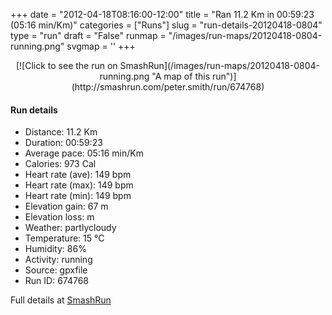 +++
date = "2012-04-18T08:16:00-12:00"
title = "Ran 11.2 Km in 00:59:23 (05:16 min/Km)"
categories = ["Runs"]
slug = "run-details-20120418-0804"
type = "run"
draft = "False"
runmap = "/images/run-maps/20120418-0804-running.png"
svgmap = '<polyline points="0 56, 1 60, 3 58, 11 50, 18 47, 22 49, 23 49, 27 45, 38 44, 46 46, 53 52, 61 56, 66 56, 71 55, 78 53, 82 51, 93 53, 97 51, 99 49, 100 48, 98 44, 97 40, 97 41, 97 44, 100 48, 99 50, 96 52, 92 53, 89 52, 89 52, 82 51, 75 54, 65 56, 62 56, 55 54, 46 47, 43 45, 30 44, 27 45, 23 49, 18 47, 10 50, 4 58">'
+++



<!--more-->

<center>
[![Click to see the run on SmashRun](/images/run-maps/20120418-0804-running.png "A map of this run")](http://smashrun.com/peter.smith/run/674768)
</center>

#### Run details

* Distance: 11.2 Km
* Duration: 00:59:23
* Average pace: 05:16 min/Km
* Calories: 973 Cal
* Heart rate (ave): 149 bpm
* Heart rate (max): 149 bpm
* Heart rate (min): 149 bpm
* Elevation gain: 67 m
* Elevation loss:  m
* Weather: partlycloudy
* Temperature: 15 &deg;C
* Humidity: 86%
* Activity: running
* Source: gpxfile
* Run ID: 674768

Full details at [SmashRun](http://smashrun.com/peter.smith/run/674768)